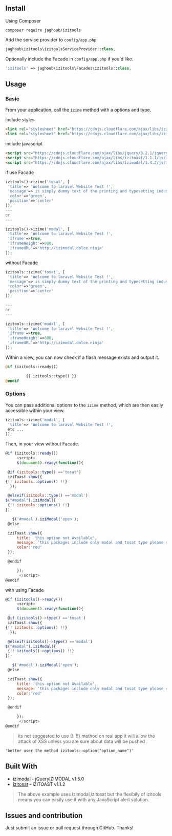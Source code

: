 ## Install

Using Composer

```
composer require jaghoub/izitools
```

Add the service provider to `config/app.php`

```php
jaghoub\izitools\izitoolsServiceProvider::class,
```

Optionally include the Facade in `config/app.php` if you'd like.

```php
'izitools' => jaghoub\izitools\Facades\izitools::class,
```


## Usage

### Basic


From your application, call the `izime` method with a options and type.

include styles
```html
<link rel="stylesheet" href="https://cdnjs.cloudflare.com/ajax/libs/izitoast/1.1.1/css/iziToast.min.css" />
<link rel="stylesheet" href="https://cdnjs.cloudflare.com/ajax/libs/izimodal/1.4.2/css/iziModal.css" />
```


include javascript

```html
<script src="https://cdnjs.cloudflare.com/ajax/libs/jquery/3.2.1/jquery.min.js"></script>
<script src="https://cdnjs.cloudflare.com/ajax/libs/izitoast/1.1.1/js/iziToast.min.js"></script>
<script src="https://cdnjs.cloudflare.com/ajax/libs/izimodal/1.4.2/js/iziModal.min.js"></script>
```


if use Facade

```php
izitools()->izime('tosat', [
 'title'=> 'Welcome to laravel Website Test !',
 'message'=>'is simply dummy text of the printing and typesetting industry. ',
 'color'=>'green',
 'position'=>'center'
]);
---
or
---

izitools()->izime('modal', [
 'title'=> 'Welcome to laravel Website Test !',
 'iframe'=>true,
 'iframeHeight'=>800,
 'iframeURL'=>'http://izimodal.dolce.ninja'
]);

```

without Facade

```php
izitools::izime('tosat', [
 'title'=> 'Welcome to laravel Website Test !',
 'message'=>'is simply dummy text of the printing and typesetting industry. ',
 'color'=>'green',
 'position'=>'center'
]);

---
or
---

izitools::izime('modal', [
 'title'=> 'Welcome to laravel Website Test !',
 'iframe'=>true,
 'iframeHeight'=>800,
 'iframeURL'=>'http://izimodal.dolce.ninja'
]);


```

Within a view, you can now check if a flash message exists and output it.

```php
@if (izitools::ready())

         {{ izitools::type() }}
@endif
```

### Options

You can pass additional options to the `izime` method, which are then easily accessible within your view.

```php
izitools::izime('modal', [
 'title'=> 'Welcome to laravel Website Test !',
 etc ...
]);
```

Then, in your view without Facade.

```javascript
@if (izitools::ready())
     <script>
     $(document).ready(function(){

 @if (izitools::type() =='tosat')
 iziToast.show({
{!! izitools::options() !!}
  });

 @elseif(izitools::type() =='modal')
$("#modal").iziModal({
 {!! izitools::options() !!}
});

   $('#modal').iziModal('open');
 @else

 iziToast.show({
     title: 'this option not Available',
     message: 'this packages include only modal and tosat type please select one of them while sending data',
     color:'red'
 });

 @endif

     });
      </script>
@endif
```

with using Facade

```javascript
@if (izitools()->ready())
     <script>
     $(document).ready(function(){

 @if (izitools()->type() =='tosat')
 iziToast.show({
{!! izitools::options() !!}
  });

 @elseif(izitools()->type() =='modal')
$("#modal").iziModal({
 {!! izitools()->options() !!}
});

   $('#modal').iziModal('open');
 @else

 iziToast.show({
     title: 'this option not Available',
     message: 'this packages include only modal and tosat type please select one of them while sending data',
     color:'red'
 });

 @endif

     });
      </script>
@endif
```

> its not suggested to use {!! !!} method on real app it will allow the attack of XSS unless you are sure about data will be pushed .

```
'better user the method izitools::option("option_name")'
```

## Built With
* [izimodal](http://izimodal.marcelodolce.com/) - jQueryIZIMODAL v1.5.0
* [izitosat](http://izitoast.marcelodolce.com/) - IZITOAST v1.1.2

> The above example uses izimodal,izitosat but the flexibily of izitools means you can easily use it with any JavaScript alert solution.

## Issues and contribution

Just submit an issue or pull request through GitHub. Thanks!
